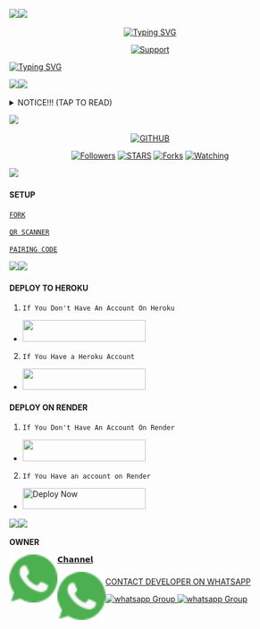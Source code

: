 <a><img src='https://i.imgur.com/LyHic3i.gif'/></a><a><img src='https://i.imgur.com/LyHic3i.gif'/></a>


<p align="center">                                              <a href="https://git.io/typing-svg"><img src="https://readme-typing-svg.demolab.com?font=Black+Ops+One&size=50&pause=1000&color=1BAFBAFF&center=true&width=910&height=100&lines=THANKS FOR YOUR +SUPPORT-DONT; FORGET+TO+FORK+MYrepo;CREATED+BY+𝐀𝐈𝐃𝐄𝐍_𝐓𝐄𝐂𝐇;RELEASED+02.1.2025" alt="Typing SVG" /></a> 


</p>
<p align="center"> 
  <a href="https://whatsapp.com/channel/0029VaefFGr77qVUzcS6ad0t">
    <img alt=Support height="390" src="https://files.catbox.moe/sb8niw.jpg"> 
    </p>
 
 


<a href="https://git.io/typing-svg"><img src="https://readme-typing-svg.demolab.com?font=Fira+Code&pause=1000&random=false&width=435&lines=THIS+IS+AIDEN_TECH-MD+MADE+IN+TANZANIA+🇹🇿♥️🇹🇿" alt="Typing SVG" /></a>



<a><img src='https://i.imgur.com/LyHic3i.gif'/></a><a><img src='https://i.imgur.com/LyHic3i.gif'/></a>


<details>
<summary>NOTICE!!! (TAP TO READ)</summary>

- For Panel Deployment You must download the zip from panel sections or from below link else your youtube downloaders wont work on panel.

<a href="https://files.giftedtech.my.id/download/gifted-main.zip"><img src="https://img.shields.io/badge/DOWNLOAD%20ZIP-yellow" alt="Panel Zip File" width="150"></a>

- You can add your custom premium/unlimited api key on set.js/.env on app.json(heroku) when deploying to avoid any inconveniences caused by free api key limit.
  
</details>

<a><img src='https://i.imgur.com/LyHic3i.gif'/></a>

  <p align="center">
<a href="https://github.com/Aiden149"><img title="GITHUB" src="https://img.shields.io/badge/GITHUB-𝐀𝐈𝐃𝐄𝐍_𝐓𝐄𝐂𝐇-red.svg?style=for-the-badge&logo=github"></a>
<p/>
<p align="center">
<a href="https://github.com/Aiden149/AIDEN?tab=followers"><img title="Followers" src="https://img.shields.io/github/followers/Aiden149?label=Followers&style=social"></a>
<a href="https://github.com/Aiden149/AIDEN/stargazers/"><img title="STARS" src="https://img.shields.io/github/stars/Aiden149/AIDEN?&style=social"></a>
<a href="https://github.com/Aiden149/AIDEN/network/members"><img title="Forks" src="https://img.shields.io/github/forks/Aiden149/AIDEN?style=social"></a>
<a href="https://github.com/Aiden149/AIDEN/watchers"><img title="Watching" src="https://img.shields.io/github/watchers/Aiden149/AIDEN?label=Watching&style=social"></a>

<a><img src='https://i.imgur.com/LyHic3i.gif'/></a> 

#### SETUP 


[`FORK`](https://github.com/Aiden149/AIDEN)


 
[`QR SCANNER`](https://aiden-szsu.onrender.com)

[`PAIRING CODE`](https://aiden-szsu.onrender.com)
 

<a><img src='https://i.imgur.com/LyHic3i.gif'/></a><a><img src='https://i.imgur.com/LyHic3i.gif'/></a>


#### DEPLOY TO HEROKU 
1. `If You Don't Have An Account On Heroku`

- <a align="center"><a href="https://signup.heroku.com">
 <img src="https://img.shields.io/badge/Create%20Account%20Now-blue?style=for-the-badge&logo=heroku" width="220" height="38.45"/></a></p>

2. `If You Have a Heroku Account`

  - <a align="center"><a href="https://dashboard.heroku.com/new?template=https://github.com/Freddy0201/Freddy"> <img src="https://img.shields.io/badge/DEPLOY%20NOW-blue?style=for-the-badge&logo=heroku" width="220" height="38.45"/></a></p>


#### DEPLOY ON RENDER 
1. `If You Don't Have An Account On Render`
- <a href="https://dashboard.render.com/register"><img src="https://img.shields.io/badge/CREATE AN ACCOUNT NOW-h?color=red&style=for-the-badge&logo=msi" width="220" height="38.45"/></a></p>

2. `If You Have an account on Render`
- <a href="https://render.com"><img title="Deploy Now" src="https://img.shields.io/badge/DEPLOY NOW-h?color=red&style=for-the-badge&logo=msi" width="220" height="38.45"/></a></p>

<a><img src='https://i.imgur.com/LyHic3i.gif'/></a><a><img src='https://i.imgur.com/LyHic3i.gif'/></a>

**OWNER**
<p align="centre">
  <a href="https://wa.me/255750363194">
    <img align="left" alt="SIEGRIN | Whastapp" width="86px" src="https://raw.githubusercontent.com/PikaBotz/My_Personal_Space/main/Images/AnyaBot_pics/Anya_v2/Whatsapp.svg" />


**𝗖𝗵𝗮𝗻𝗻𝗲𝗹**
<p align="centre">
  <a href="https://whatsapp.com/channel/0029VaefFGr77qVUzcS6ad0t">
    <img align="left" alt="SIEGRIN | Whastapp" width="86px" src="https://raw.githubusercontent.com/PikaBotz/My_Personal_Space/main/Images/AnyaBot_pics/Anya_v2/Whatsapp.svg" />

   ###

CONTACT DEVELOPER ON WHATSAPP 

<a href="https://wa.me/255750363194" target="_blank">
    <img alt="whatsapp Group" src="https://img.shields.io/badge/𝐀𝐈𝐃𝐄𝐍_𝐓𝐄𝐂𝐇 contact -25D366?style=for-the-badge&logo=whatsapp&logoColor=white" />


  
 
<a href="https://whatsapp.com/channel/0029VaefFGr77qVUzcS6ad0t" target="_blank">
    <img alt="whatsapp Group" src="https://img.shields.io/badge/ 𝐀𝐈𝐃𝐄𝐍_𝐓𝐄𝐂𝐇  CHANNEL -25D366?style=for-the-badge&logo=whatsapp&logoColor=white" />
 
